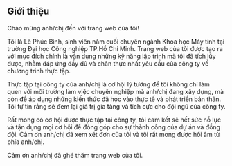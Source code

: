 ## Giới thiệu

Chào mừng anh/chị đến với trang web của tôi!

Tôi là Lê Phúc Bình, sinh viên năm cuối chuyên ngành Khoa học Máy tính tại trường Đại học Công nghiệp TP.Hồ Chí Minh. Trang web của tôi được tạo ra với mục đích chính là vận dụng những kỹ năng lập trình mà tôi đã tích lũy được, nhằm đáp ứng đầy đủ và chân thực nhất yêu cầu của công ty về chương trình thực tập.

Thực tập tại công ty của anh/chị là cơ hội lý tưởng để tôi không chỉ làm quen với môi trường làm việc chuyên nghiệp mà anh/chị đang xây dựng, mà còn để áp dụng những kiến thức đã học vào thực tế và phát triển bản thân. Tôi tự tin rằng sẽ đem lại giá trị gia tăng và tích cực cho đội ngũ của công ty.

Rất mong có cơ hội được thực tập tại công ty, tôi cam kết sẽ hết sức nỗ lực và tận dụng mọi cơ hội để đóng góp cho sự thành công của dự án và đồng đội. Cảm ơn anh/chị đã xem xét đơn của tôi và tôi rất mong được hồi âm từ phía anh/chị.

Cảm ơn anh/chị đã ghé thăm trang web của tôi.
